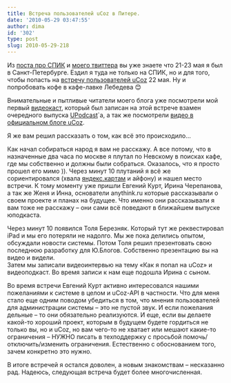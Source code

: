 ```yaml
---
title: Встреча пользователей uCoz в Питере.
date: '2010-05-29 03:47:55'
author: dima
id: '302'
type: post
slug: 2010-05-29-218
---
```


Из [поста про СПИК](/blog/2010-05-24-215) и [моего твиттера](https://twitter.com/dpolyakov) вы уже знаете что 21-23 мая я был в Санкт-Петербурге. Ездил я туда не только на СПИК, но и для того, чтобы попасть на [встречу пользователей uCoz](https://forum.ucoz.ru/forum/2-34351-1) 22 мая. Ну и попробовать кофе в кафе-лавке Лебедева 😊

Внимательные и пытливые читатели моего блога уже посмотрели мой первый [видеокаст](https://upodcast.ru/news/videopodkast_o_upodcast/2010-05-23-8), который был записан на этой встрече взамен очередного выпуска [UPodcast](https://upodcast.ru/)\`a, а так же посмотрели [видео в официальном блоге uCoz](https://blog.ucoz.ru/blog/video_so_vstrechi_uchastnik_soobshhestva_v_spb/2010-05-24-145).

Я же вам решил рассказать о том, как всё это происходило…

Как начал собираться народ я вам не расскажу. А все потому, что в назначенные два часа по москве я плутал по Невскому в поисках кафе, где мы собственно и должны были собраться. Оказалось, что я просто прошел его мимо )). Через минут 10 плутаний я всё же сориентировался (хвала [яндекс.картам](/blog/2010-03-27-210) и айфону) и нашел место встречи. К тому моменту уже пришли Евгений Курт, Ирина Черепанова, а так же Женя и Инна, основатели anythink.ru которые рассказывали о своем проекте и планах на будущее. Что именно они рассказывали я вам тоже не расскажу – они сами всё поведают в ближайшем выпуске юподкаста.

Через минут 10 появился Толя Березняк. Который тут же реквестировал iPad и мы его потеряли не надолго. Мы же пока делились опытом, обсуждали новости системы. Потом Толя решил презентовать свою последнюю разработку для Ю.Блогов. Собственно презентацию вы на видео и видели.  
Затем мы записали видеоинтервью на тему «Как я попал на uCoz» и видеоподкаст. Во время записи к нам еще подошла Ирина с сыном.

Во время встречи Евгений Курт активно интересовался нашими пожеланиями к системе в целом и uCoz-API в частности. Что для меня стало еще одним поводом убедиться в том, что мнения пользователей для администрации системы – это не пустой звук. И если пожелания дельные – то они обязательно реализуются. И еще, если вы делаете какой-то хороший проект, которым в будущем будете гордиться не только вы, но и uCoz, но вам чего-то не хватает или мешают какие-то ограничения – НУЖНО писать в техподдержку с просьбой помочь/отключить/изменить ограничения. Естественно с обоснованием того, зачем конкретно это нужно.

В итоге встречей я остался доволен, а новым знакомствам – несказанно рад. Надеюсь, следующая встреча будет более многочисленная.
